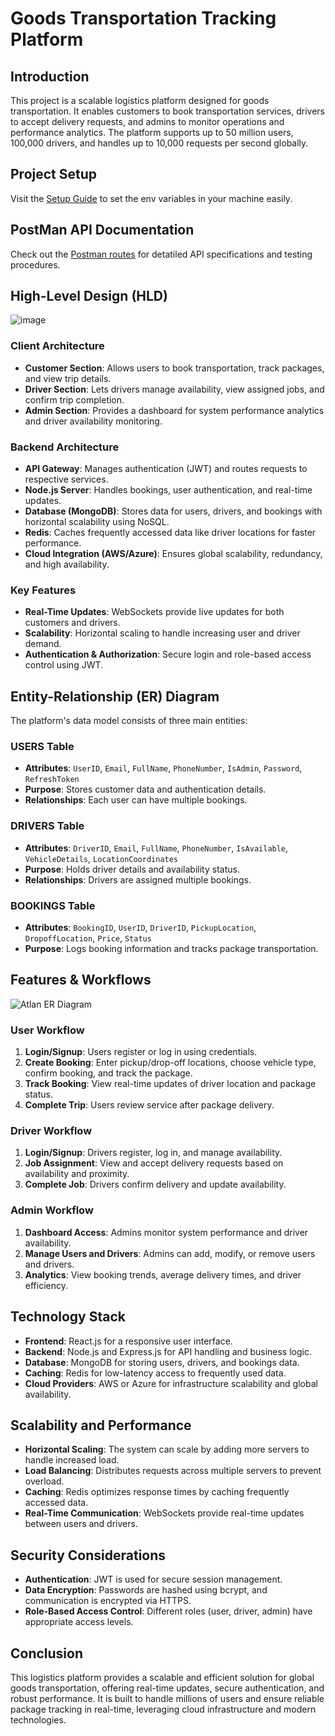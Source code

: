 # Goods Transportation Tracking Platform

## Introduction
This project is a scalable logistics platform designed for goods transportation. It enables customers to book transportation services, drivers to accept delivery requests, and admins to monitor operations and performance analytics. The platform supports up to 50 million users, 100,000 drivers, and handles up to 10,000 requests per second globally.


## Project Setup
Visit the [Setup Guide](https://docs.google.com/document/d/1VemptyAZszzoCy8jWU_rwn2UKJeKsytk15muDa7lp3g/edit?usp=sharing) to set the env variables in your machine easily.

## PostMan API Documentation
Check out the [Postman routes](https://www.postman.com/atlan-take-home-challenge/workspace/atlan-take-home-challenge-workspace/collection/26558077-3a060eb7-1ce8-4138-bf37-4d6bcf6588a6?action=share&creator=26558077) for detatiled API specifications and testing procedures.

## High-Level Design (HLD)
![image](https://github.com/user-attachments/assets/cbf6b124-1934-4890-a9bd-59a7eb57b3ce)


### Client Architecture
- **Customer Section**: Allows users to book transportation, track packages, and view trip details.
- **Driver Section**: Lets drivers manage availability, view assigned jobs, and confirm trip completion.
- **Admin Section**: Provides a dashboard for system performance analytics and driver availability monitoring.

### Backend Architecture
- **API Gateway**: Manages authentication (JWT) and routes requests to respective services.
- **Node.js Server**: Handles bookings, user authentication, and real-time updates.
- **Database (MongoDB)**: Stores data for users, drivers, and bookings with horizontal scalability using NoSQL.
- **Redis**: Caches frequently accessed data like driver locations for faster performance.
- **Cloud Integration (AWS/Azure)**: Ensures global scalability, redundancy, and high availability.

### Key Features
- **Real-Time Updates**: WebSockets provide live updates for both customers and drivers.
- **Scalability**: Horizontal scaling to handle increasing user and driver demand.
- **Authentication & Authorization**: Secure login and role-based access control using JWT.

## Entity-Relationship (ER) Diagram
The platform's data model consists of three main entities:

### USERS Table
- **Attributes**: `UserID`, `Email`, `FullName`, `PhoneNumber`, `IsAdmin`, `Password`, `RefreshToken`
- **Purpose**: Stores customer data and authentication details.
- **Relationships**: Each user can have multiple bookings.

### DRIVERS Table
- **Attributes**: `DriverID`, `Email`, `FullName`, `PhoneNumber`, `IsAvailable`, `VehicleDetails`, `LocationCoordinates`
- **Purpose**: Holds driver details and availability status.
- **Relationships**: Drivers are assigned multiple bookings.

### BOOKINGS Table
- **Attributes**: `BookingID`, `UserID`, `DriverID`, `PickupLocation`, `DropoffLocation`, `Price`, `Status`
- **Purpose**: Logs booking information and tracks package transportation.

## Features & Workflows
![Atlan ER Diagram](https://github.com/user-attachments/assets/c46f9a39-88bb-45ce-931a-c669f7fc0714)


### User Workflow
1. **Login/Signup**: Users register or log in using credentials.
2. **Create Booking**: Enter pickup/drop-off locations, choose vehicle type, confirm booking, and track the package.
3. **Track Booking**: View real-time updates of driver location and package status.
4. **Complete Trip**: Users review service after package delivery.

### Driver Workflow
1. **Login/Signup**: Drivers register, log in, and manage availability.
2. **Job Assignment**: View and accept delivery requests based on availability and proximity.
3. **Complete Job**: Drivers confirm delivery and update availability.

### Admin Workflow
1. **Dashboard Access**: Admins monitor system performance and driver availability.
2. **Manage Users and Drivers**: Admins can add, modify, or remove users and drivers.
3. **Analytics**: View booking trends, average delivery times, and driver efficiency.

## Technology Stack
- **Frontend**: React.js for a responsive user interface.
- **Backend**: Node.js and Express.js for API handling and business logic.
- **Database**: MongoDB for storing users, drivers, and bookings data.
- **Caching**: Redis for low-latency access to frequently used data.
- **Cloud Providers**: AWS or Azure for infrastructure scalability and global availability.

## Scalability and Performance
- **Horizontal Scaling**: The system can scale by adding more servers to handle increased load.
- **Load Balancing**: Distributes requests across multiple servers to prevent overload.
- **Caching**: Redis optimizes response times by caching frequently accessed data.
- **Real-Time Communication**: WebSockets provide real-time updates between users and drivers.

## Security Considerations
- **Authentication**: JWT is used for secure session management.
- **Data Encryption**: Passwords are hashed using bcrypt, and communication is encrypted via HTTPS.
- **Role-Based Access Control**: Different roles (user, driver, admin) have appropriate access levels.

## Conclusion
This logistics platform provides a scalable and efficient solution for global goods transportation, offering real-time updates, secure authentication, and robust performance. It is built to handle millions of users and ensure reliable package tracking in real-time, leveraging cloud infrastructure and modern technologies.
